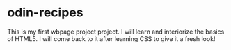 # odin-recipes
This is my first wbpage project project. I will learn and interiorize the
basics of HTML5. I will come back to it after learning CSS to give it a fresh
look!

